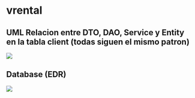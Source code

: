 # vrental

## UML Relacion entre DTO, DAO, Service y Entity en la tabla client (todas siguen el mismo patron)
<img src="https://drive.google.com/uc?export=view&id=1fHhCjcN9G2NqiC9HwcVOE7Kg18_vf5TH">


## Database (EDR)

<img src="https://drive.google.com/uc?export=view&id=1ThS61Noa9LLxxqxDzh90ViQSOa5YncrU">
